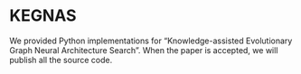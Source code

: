 # KEGNAS
We provided Python implementations for “Knowledge-assisted Evolutionary Graph Neural Architecture Search”. When the paper is accepted, we will publish all the source code.
